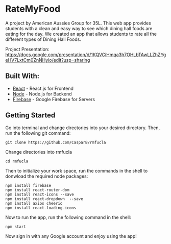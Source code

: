 # RateMyFood

A project by American Aussies Group for 35L. This web app provides students with a clean and easy way to see which dining hall foods are eating
for the day. We created an app that allows students to rate all the different types of Dining Hall Foods.

Project Presentation: https://docs.google.com/presentation/d/1KQVCiHmqa3h7OHLbTAwLLZhZYgeHV7LxtCm0ZnNHyio/edit?usp=sharing

## Built With:

- [React](https://reactjs.org) - React.js for Frontend
- [Node](https://nodejs.org/en/) - Node.js for Backend
- [Firebase](https://firebase.google.com) - Google Firebase for Servers

## Getting Started

Go into terminal and change directories into your desired directory. Then, run the following git command:

    git clone https://github.com/CasparB/rmfucla

Change directories into rmfucla

    cd rmfucla

Then to initialize your work space, run the commands in the shell to donwload the required node packages:

    npm install firebase
    npm install react-router-dom
    npm install react-icons --save
    npm install react-dropdown  --save
    npm install axios cheerio
    npm install react-loading-icons

Now to run the app, run the following command in the shell:

    npm start

Now sign in with any Google account and enjoy using the app!
